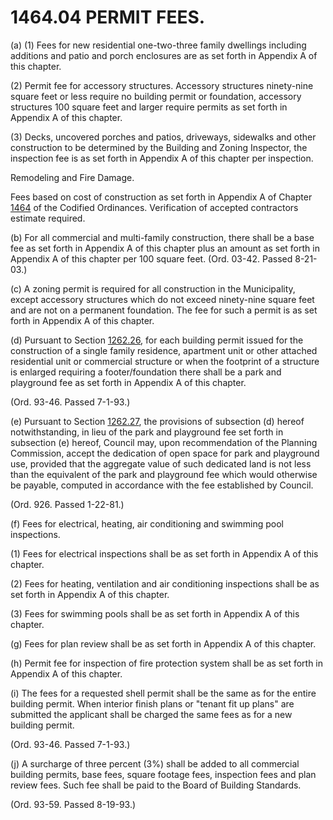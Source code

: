 1464.04 PERMIT FEES.
====================

​(a) (1) Fees for new residential one-two-three family dwellings
including additions and patio and porch enclosures are as set forth in
Appendix A of this chapter.

​(2) Permit fee for accessory structures. Accessory structures
ninety-nine square feet or less require no building permit or
foundation, accessory structures 100 square feet and larger require
permits as set forth in Appendix A of this chapter.

​(3) Decks, uncovered porches and patios, driveways, sidewalks and other
construction to be determined by the Building and Zoning Inspector, the
inspection fee is as set forth in Appendix A of this chapter per
inspection.

Remodeling and Fire Damage.

Fees based on cost of construction as set forth in Appendix A of Chapter
[1464](58d37b9c.html) of the Codified Ordinances. Verification of
accepted contractors estimate required.

​(b) For all commercial and multi-family construction, there shall be a
base fee as set forth in Appendix A of this chapter plus an amount as
set forth in Appendix A of this chapter per 100 square feet. (Ord.
03-42. Passed 8-21-03.)

​(c) A zoning permit is required for all construction in the
Municipality, except accessory structures which do not exceed
ninety-nine square feet and are not on a permanent foundation. The fee
for such a permit is as set forth in Appendix A of this chapter.

​(d) Pursuant to Section [1262.26](4d9758ea.html), for each building
permit issued for the construction of a single family residence,
apartment unit or other attached residential unit or commercial
structure or when the footprint of a structure is enlarged requiring a
footer/foundation there shall be a park and playground fee as set forth
in Appendix A of this chapter.

(Ord. 93-46. Passed 7-1-93.)

​(e) Pursuant to Section [1262.27](4d9b4e3d.html), the provisions of
subsection (d) hereof notwithstanding, in lieu of the park and
playground fee set forth in subsection (e) hereof, Council may, upon
recommendation of the Planning Commission, accept the dedication of open
space for park and playground use, provided that the aggregate value of
such dedicated land is not less than the equivalent of the park and
playground fee which would otherwise be payable, computed in accordance
with the fee established by Council.

(Ord. 926. Passed 1-22-81.)

​(f) Fees for electrical, heating, air conditioning and swimming pool
inspections.

​(1) Fees for electrical inspections shall be as set forth in Appendix A
of this chapter.

​(2) Fees for heating, ventilation and air conditioning inspections
shall be as set forth in Appendix A of this chapter.

​(3) Fees for swimming pools shall be as set forth in Appendix A of this
chapter.

​(g) Fees for plan review shall be as set forth in Appendix A of this
chapter.

​(h) Permit fee for inspection of fire protection system shall be as set
forth in Appendix A of this chapter.

​(i) The fees for a requested shell permit shall be the same as for the
entire building permit. When interior finish plans or "tenant fit up
plans" are submitted the applicant shall be charged the same fees as for
a new building permit.

(Ord. 93-46. Passed 7-1-93.)

​(j) A surcharge of three percent (3%) shall be added to all commercial
building permits, base fees, square footage fees, inspection fees and
plan review fees. Such fee shall be paid to the Board of Building
Standards.

(Ord. 93-59. Passed 8-19-93.)
